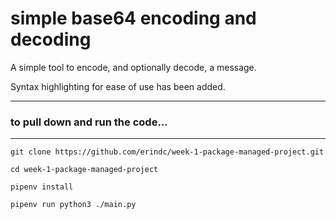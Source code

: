 # simple base64 encoding and decoding

A simple tool to encode, and optionally decode, a message.

Syntax highlighting for ease of use has been added.

------

### to pull down and run the code...
------

`git clone https://github.com/erindc/week-1-package-managed-project.git`

`cd week-1-package-managed-project`

`pipenv install`

`pipenv run python3 ./main.py`


